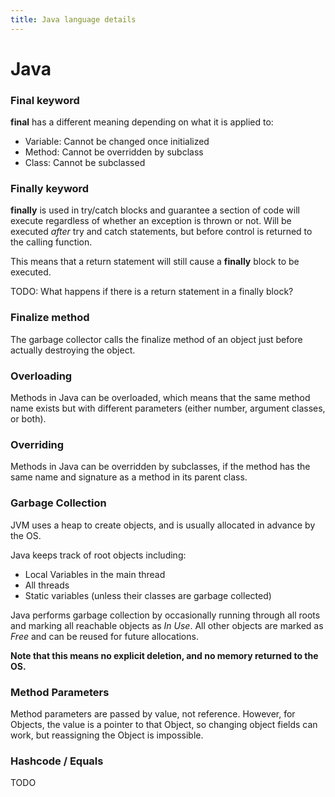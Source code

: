 ```yaml
---
title: Java language details
---
```

# Java

### Final keyword
**final** has a different meaning depending on what it is applied to:
* Variable: Cannot be changed once initialized
* Method: Cannot be overridden by subclass
* Class: Cannot be subclassed

### Finally keyword
**finally** is used in try/catch blocks and guarantee a section of code will execute
regardless of whether an exception is thrown or not. Will be executed *after* try
and catch statements, but before control is returned to the calling function.

This means that a return statement will still cause a **finally** block to be executed.

TODO: What happens if there is a return statement in a finally block?

### Finalize method
The garbage collector calls the finalize method of an object just before actually
destroying the object.

### Overloading
Methods in Java can be overloaded, which means that the same method name exists
but with different parameters (either number, argument classes, or both).

### Overriding
Methods in Java can be overridden by subclasses, if the method has the same name
and signature as a method in its parent class.

### Garbage Collection
JVM uses a heap to create objects, and is usually allocated in advance by the OS.

Java keeps track of root objects including:
* Local Variables in the main thread
* All threads
* Static variables (unless their classes are garbage collected)

Java performs garbage collection by occasionally running through all roots and
marking all reachable objects as *In Use*. All other objects are marked as
*Free* and can be reused for future allocations.

**Note that this means no explicit deletion, and no memory returned to the OS.**

### Method Parameters
Method parameters are passed by value, not reference. However, for Objects,
the value is a pointer to that Object, so changing object fields can work,
but reassigning the Object is impossible.

### Hashcode / Equals
TODO
